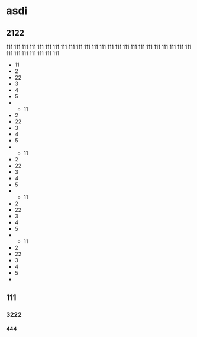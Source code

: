 # asdi
## 2122

111
111
111
111
111
111
111
111
111
111
111
111
111
111
111
111
111
111
111
111
111
111
111
111
111
111
111
111
111
111
111
- 11
- 2
- 22
- 3
- 4
- 5
- - 11
- 2
- 22
- 3
- 4
- 5
- - 11
- 2
- 22
- 3
- 4
- 5
- - 11
- 2
- 22
- 3
- 4
- 5
- - 11
- 2
- 22
- 3
- 4
- 5
- 
## 111
### 3222
#### 444
